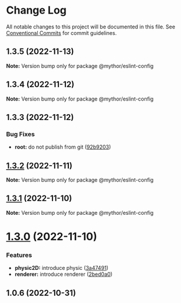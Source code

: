# Change Log

All notable changes to this project will be documented in this file.
See [Conventional Commits](https://conventionalcommits.org) for commit guidelines.

## 1.3.5 (2022-11-13)

**Note:** Version bump only for package @mythor/eslint-config

## 1.3.4 (2022-11-12)

**Note:** Version bump only for package @mythor/eslint-config

## 1.3.3 (2022-11-12)

### Bug Fixes

- **root:** do not publish from git ([92b9203](https://github.com/desaintvincent/mythor/commit/92b920302e85ccf1d91dcabf2351ed5c4d92f249))

## [1.3.2](https://github.com/desaintvincent/mythor/compare/@mythor/eslint-config@1.3.1...@mythor/eslint-config@1.3.2) (2022-11-11)

**Note:** Version bump only for package @mythor/eslint-config

## [1.3.1](https://github.com/desaintvincent/mythor/compare/@mythor/eslint-config@1.3.0...@mythor/eslint-config@1.3.1) (2022-11-10)

**Note:** Version bump only for package @mythor/eslint-config

# [1.3.0](https://github.com/desaintvincent/mythor/compare/@mythor/eslint-config@1.0.2...@mythor/eslint-config@1.3.0) (2022-11-10)

### Features

- **physic2D:** introduce physic ([3a47491](https://github.com/desaintvincent/mythor/commit/3a47491857e2e7aeeb798f1cf13f4f97903389f7))
- **renderer:** introduce renderer ([2bed0a0](https://github.com/desaintvincent/mythor/commit/2bed0a0a84108edef6291d5a3de201e284e36f4c))

## 1.0.6 (2022-10-31)
